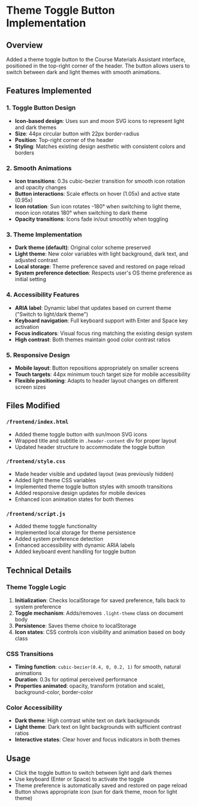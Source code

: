 # Theme Toggle Button Implementation

## Overview
Added a theme toggle button to the Course Materials Assistant interface, positioned in the top-right corner of the header. The button allows users to switch between dark and light themes with smooth animations.

## Features Implemented

### 1. Toggle Button Design
- **Icon-based design**: Uses sun and moon SVG icons to represent light and dark themes
- **Size**: 44px circular button with 22px border-radius
- **Position**: Top-right corner of the header
- **Styling**: Matches existing design aesthetic with consistent colors and borders

### 2. Smooth Animations
- **Icon transitions**: 0.3s cubic-bezier transition for smooth icon rotation and opacity changes
- **Button interactions**: Scale effects on hover (1.05x) and active state (0.95x)
- **Icon rotation**: Sun icon rotates -180° when switching to light theme, moon icon rotates 180° when switching to dark theme
- **Opacity transitions**: Icons fade in/out smoothly when toggling

### 3. Theme Implementation
- **Dark theme (default)**: Original color scheme preserved
- **Light theme**: New color variables with light background, dark text, and adjusted contrast
- **Local storage**: Theme preference saved and restored on page reload
- **System preference detection**: Respects user's OS theme preference as initial setting

### 4. Accessibility Features
- **ARIA label**: Dynamic label that updates based on current theme ("Switch to light/dark theme")
- **Keyboard navigation**: Full keyboard support with Enter and Space key activation
- **Focus indicators**: Visual focus ring matching the existing design system
- **High contrast**: Both themes maintain good color contrast ratios

### 5. Responsive Design
- **Mobile layout**: Button repositions appropriately on smaller screens
- **Touch targets**: 44px minimum touch target size for mobile accessibility
- **Flexible positioning**: Adapts to header layout changes on different screen sizes

## Files Modified

### `/frontend/index.html`
- Added theme toggle button with sun/moon SVG icons
- Wrapped title and subtitle in `.header-content` div for proper layout
- Updated header structure to accommodate the toggle button

### `/frontend/style.css`
- Made header visible and updated layout (was previously hidden)
- Added light theme CSS variables
- Implemented theme toggle button styles with smooth transitions
- Added responsive design updates for mobile devices
- Enhanced icon animation states for both themes

### `/frontend/script.js`
- Added theme toggle functionality
- Implemented local storage for theme persistence
- Added system preference detection
- Enhanced accessibility with dynamic ARIA labels
- Added keyboard event handling for toggle button

## Technical Details

### Theme Toggle Logic
1. **Initialization**: Checks localStorage for saved preference, falls back to system preference
2. **Toggle mechanism**: Adds/removes `.light-theme` class on document body
3. **Persistence**: Saves theme choice to localStorage
4. **Icon states**: CSS controls icon visibility and animation based on body class

### CSS Transitions
- **Timing function**: `cubic-bezier(0.4, 0, 0.2, 1)` for smooth, natural animations
- **Duration**: 0.3s for optimal perceived performance
- **Properties animated**: opacity, transform (rotation and scale), background-color, border-color

### Color Accessibility
- **Dark theme**: High contrast white text on dark backgrounds
- **Light theme**: Dark text on light backgrounds with sufficient contrast ratios
- **Interactive states**: Clear hover and focus indicators in both themes

## Usage
- Click the toggle button to switch between light and dark themes
- Use keyboard (Enter or Space) to activate the toggle
- Theme preference is automatically saved and restored on page reload
- Button shows appropriate icon (sun for dark theme, moon for light theme)